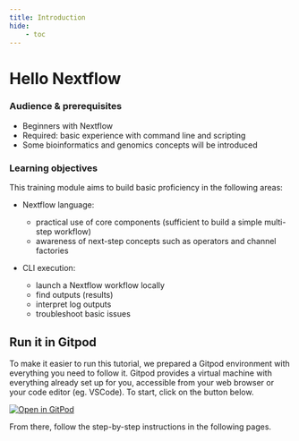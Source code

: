 ```yaml
---
title: Introduction
hide:
    - toc
---
```


# Hello Nextflow

### Audience & prerequisites

-   Beginners with Nextflow
-   Required: basic experience with command line and scripting
-   Some bioinformatics and genomics concepts will be introduced

### Learning objectives

This training module aims to build basic proficiency in the following areas:

-   Nextflow language:

    -   practical use of core components (sufficient to build a simple multi-step workflow)
    -   awareness of next-step concepts such as operators and channel factories

-   CLI execution:
    -   launch a Nextflow workflow locally
    -   find outputs (results)
    -   interpret log outputs
    -   troubleshoot basic issues

## Run it in Gitpod

To make it easier to run this tutorial, we prepared a Gitpod environment with everything you need to follow it. Gitpod provides a virtual machine with everything already set up for you, accessible from your web browser or your code editor (eg. VSCode). To start, click on the button below.

[![Open in GitPod](https://img.shields.io/badge/Gitpod-%20Open%20in%20Gitpod-908a85?logo=gitpod)](https://gitpod.io/#https://github.com/nextflow-io/training)

From there, follow the step-by-step instructions in the following pages.

